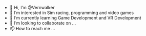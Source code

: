 - 👋 Hi, I’m @Vernwalker
- 👀 I’m interested in Sim racing, programming and video games
- 🌱 I’m currently learning Game Development and VR Development
- 💞️ I’m looking to collaborate on ...
- 📫 How to reach me ...

<!---
Vernwalker/Vernwalker is a ✨ special ✨ repository because its `README.md` (this file) appears on your GitHub profile.
You can click the Preview link to take a look at your changes.
--->
